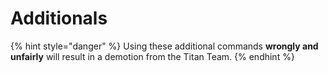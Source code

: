 # Additionals

{% hint style="danger" %}
Using these additional commands **wrongly and unfairly** will result in a demotion from the Titan Team.
{% endhint %}



